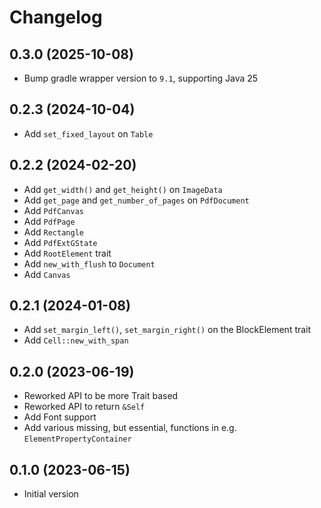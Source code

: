 # Changelog

## 0.3.0 (2025-10-08)
- Bump gradle wrapper version to `9.1`, supporting Java 25 

## 0.2.3 (2024-10-04)
- Add `set_fixed_layout` on `Table`

## 0.2.2 (2024-02-20)
- Add `get_width()` and `get_height()` on `ImageData`
- Add `get_page` and `get_number_of_pages` on `PdfDocument`
- Add `PdfCanvas`
- Add `PdfPage`
- Add `Rectangle`
- Add `PdfExtGState`
- Add `RootElement` trait
- Add `new_with_flush` to `Document`
- Add `Canvas`

## 0.2.1 (2024-01-08)
- Add `set_margin_left()`, `set_margin_right()` on the BlockElement trait
- Add `Cell::new_with_span`

## 0.2.0 (2023-06-19)
- Reworked API to be more Trait based
- Reworked API to return `&Self`
- Add Font support
- Add various missing, but essential, functions in e.g. `ElementPropertyContainer`

## 0.1.0 (2023-06-15)
- Initial version
